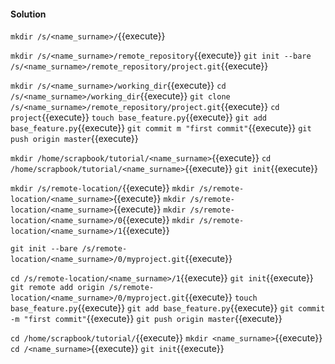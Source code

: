 #### Solution

`mkdir /s/<name_surname>/`{{execute}}

`mkdir /s/<name_surname>/remote_repository`{{execute}}
`git init --bare /s/<name_surname>/remote_repository/project.git`{{execute}}

`mkdir /s/<name_surname>/working_dir`{{execute}}
`cd /s/<name_surname>/working_dir`{{execute}}
`git clone /s/<name_surname>/remote_repository/project.git`{{execute}}
`cd project`{{execute}}
`touch base_feature.py`{{execute}}
`git add base_feature.py`{{execute}}
`git commit m "first commit"`{{execute}}
`git push origin master`{{execute}}

`mkdir /home/scrapbook/tutorial/<name_surname>`{{execute}}
`cd /home/scrapbook/tutorial/<name_surname>`{{execute}}
`git init`{{execute}}



`mkdir /s/remote-location/`{{execute}}
`mkdir /s/remote-location/<name_surname>`{{execute}}
`mkdir /s/remote-location/<name_surname>`{{execute}}
`mkdir /s/remote-location/<name_surname>/0`{{execute}}
`mkdir /s/remote-location/<name_surname>/1`{{execute}}

`git init --bare /s/remote-location/<name_surname>/0/myproject.git`{{execute}}

`cd /s/remote-location/<name_surname>/1`{{execute}}
`git init`{{execute}}
`git remote add origin /s/remote-location/<name_surname>/0/myproject.git`{{execute}}
`touch base_feature.py`{{execute}}
`git add base_feature.py`{{execute}}
`git commit -m "first commit"`{{execute}}
`git push origin master`{{execute}}

`cd /home/scrapbook/tutorial/`{{execute}}
`mkdir <name_surname>`{{execute}}
`cd /<name_surname>`{{execute}}
`git init`{{execute}}